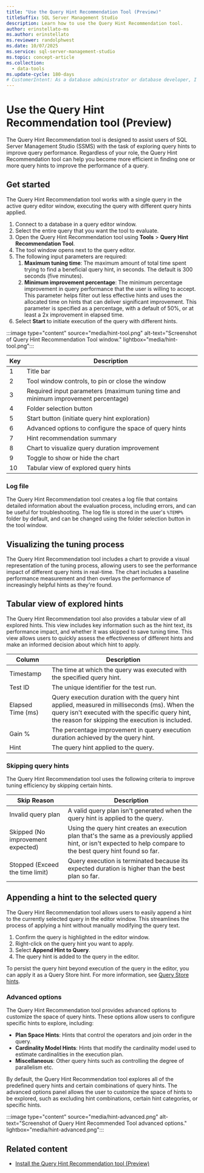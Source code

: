 ```yaml
---
title: "Use the Query Hint Recommendation Tool (Preview)"
titleSuffix: SQL Server Management Studio
description: Learn how to use the Query Hint Recommendation tool.
author: erinstellato-ms
ms.author: erinstellato
ms.reviewer: randolphwest
ms.date: 10/07/2025
ms.service: sql-server-management-studio
ms.topic: concept-article
ms.collection:
  - data-tools
ms.update-cycle: 180-days
# CustomerIntent: As a database administrator or database developer, I want to learn how to use the Query Hint Recommendation tool so that I can improve query performance.
---
```


# Use the Query Hint Recommendation tool (Preview)

The Query Hint Recommendation tool is designed to assist users of SQL Server Management Studio (SSMS) with the task of exploring query hints to improve query performance. Regardless of your role, the Query Hint Recommendation tool can help you become more efficient in finding one or more query hints to improve the performance of a query.

## Get started

The Query Hint Recommendation tool works with a single query in the active query editor window, executing the query with different query hints applied.

1. Connect to a database in a query editor window.
1. Select the entire query that you want the tool to evaluate.
1. Open the Query Hint Recommendation tool using **Tools** > **Query Hint Recommendation Tool**.
1. The tool window opens next to the query editor.
1. The following input parameters are required:
   1. **Maximum tuning time**: The maximum amount of total time spent trying to find a beneficial query hint, in seconds. The default is 300 seconds (five minutes).
   1. **Minimum improvement percentage**: The minimum percentage improvement in query performance that the user is willing to accept. This parameter helps filter out less effective hints and uses the allocated time on hints that can deliver significant improvement. This parameter is specified as a percentage, with a default of 50%, or at least a 2x improvement in elapsed time.
1. Select **Start** to initiate execution of the query with different hints.

:::image type="content" source="media/hint-tool.png" alt-text="Screenshot of Query Hint Recommendation Tool window." lightbox="media/hint-tool.png":::

| Key | Description |
| --- | --- |
| 1 | Title bar |
| 2 | Tool window controls, to pin or close the window |
| 3 | Required input parameters (maximum tuning time and minimum improvement percentage) |
| 4 | Folder selection button |
| 5 | Start button (initiate query hint exploration) |
| 6 | Advanced options to configure the space of query hints |
| 7 | Hint recommendation summary |
| 8 | Chart to visualize query duration improvement |
| 9 | Toggle to show or hide the chart |
| 10 | Tabular view of explored query hints |

### Log file

The Query Hint Recommendation tool creates a log file that contains detailed information about the evaluation process, including errors, and can be useful for troubleshooting. The log file is stored in the user's `%TEMP%` folder by default, and can be changed using the folder selection button in the tool window.

## Visualizing the tuning process

The Query Hint Recommendation tool includes a chart to provide a visual representation of the tuning process, allowing users to see the performance impact of different query hints in real-time. The chart includes a baseline performance measurement and then overlays the performance of increasingly helpful hints as they're found.

## Tabular view of explored hints

The Query Hint Recommendation tool also provides a tabular view of all explored hints. This view includes key information such as the hint text, its performance impact, and whether it was skipped to save tuning time. This view allows users to quickly assess the effectiveness of different hints and make an informed decision about which hint to apply.

| Column | Description |
| --- | --- |
| Timestamp | The time at which the query was executed with the specified query hint. |
| Test ID | The unique identifier for the test run. |
| Elapsed Time (ms) | Query execution duration with the query hint applied, measured in milliseconds (ms). When the query isn't executed with the specific query hint, the reason for skipping the execution is included. |
| Gain % | The percentage improvement in query execution duration achieved by the query hint. |
| Hint | The query hint applied to the query. |

### Skipping query hints

The Query Hint Recommendation tool uses the following criteria to improve tuning efficiency by skipping certain hints.

| Skip Reason | Description |
| --- | --- |
| Invalid query plan | A valid query plan isn't generated when the query hint is applied to the query. |
| Skipped (No improvement expected) | Using the query hint creates an execution plan that's the same as a previously applied hint, or isn't expected to help compare to the best query hint found so far. |
| Stopped (Exceed the time limit) | Query execution is terminated because its expected duration is higher than the best plan so far. |

## Appending a hint to the selected query

The Query Hint Recommendation tool allows users to easily append a hint to the currently selected query in the editor window. This streamlines the process of applying a hint without manually modifying the query text.

1. Confirm the query is highlighted in the editor window.
1. Right-click on the query hint you want to apply.
1. Select **Append Hint to Query**.
1. The query hint is added to the query in the editor.

To persist the query hint beyond execution of the query in the editor, you can apply it as a Query Store hint. For more information, see [Query Store hints](/sql/relational-databases/performance/query-store-hints).

### Advanced options

The Query Hint Recommendation tool provides advanced options to customize the space of query hints. These options allow users to configure specific hints to explore, including:

- **Plan Space Hints**: Hints that control the operators and join order in the query.
- **Cardinality Model Hints**: Hints that modify the cardinality model used to estimate cardinalities in the execution plan.
- **Miscellaneous**: Other query hints such as controlling the degree of parallelism etc.

By default, the Query Hint Recommendation tool explores all of the predefined query hints and certain combinations of query hints. The advanced options panel allows the user to customize the space of hints to be explored, such as excluding hint combinations, certain hint categories, or specific hints.

:::image type="content" source="media/hint-advanced.png" alt-text="Screenshot of Query Hint Recommended Tool advanced options." lightbox="media/hint-advanced.png":::

## Related content

- [Install the Query Hint Recommendation tool (Preview)](hint-tool-install.md)
